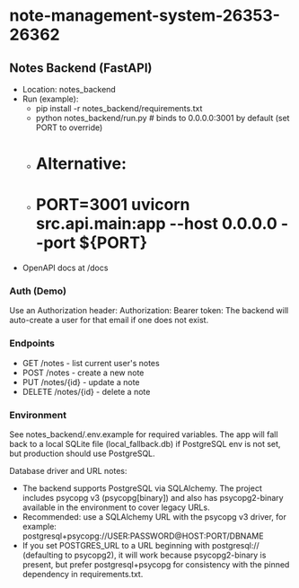 # note-management-system-26353-26362

## Notes Backend (FastAPI)
- Location: notes_backend
- Run (example):
  - pip install -r notes_backend/requirements.txt
  - python notes_backend/run.py  # binds to 0.0.0.0:3001 by default (set PORT to override)
  - # Alternative:
  - # PORT=3001 uvicorn src.api.main:app --host 0.0.0.0 --port ${PORT}
- OpenAPI docs at /docs

### Auth (Demo)
Use an Authorization header:
  Authorization: Bearer token:<email>
The backend will auto-create a user for that email if one does not exist.

### Endpoints
- GET /notes - list current user's notes
- POST /notes - create a new note
- PUT /notes/{id} - update a note
- DELETE /notes/{id} - delete a note

### Environment
See notes_backend/.env.example for required variables.
The app will fall back to a local SQLite file (local_fallback.db) if PostgreSQL env is not set, but production should use PostgreSQL.

Database driver and URL notes:
- The backend supports PostgreSQL via SQLAlchemy. The project includes psycopg v3 (psycopg[binary]) and also has psycopg2-binary available in the environment to cover legacy URLs.
- Recommended: use a SQLAlchemy URL with the psycopg v3 driver, for example:
  postgresql+psycopg://USER:PASSWORD@HOST:PORT/DBNAME
- If you set POSTGRES_URL to a URL beginning with postgresql:// (defaulting to psycopg2), it will work because psycopg2-binary is present, but prefer postgresql+psycopg for consistency with the pinned dependency in requirements.txt.